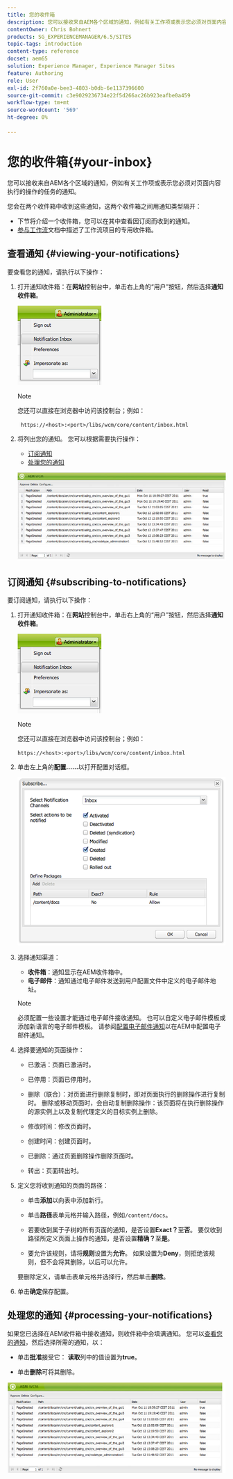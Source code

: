 ```yaml
---
title: 您的收件箱
description: 您可以接收来自AEM各个区域的通知，例如有关工作项或表示您必须对页面内容执行的操作的任务的通知。
contentOwner: Chris Bohnert
products: SG_EXPERIENCEMANAGER/6.5/SITES
topic-tags: introduction
content-type: reference
docset: aem65
solution: Experience Manager, Experience Manager Sites
feature: Authoring
role: User
exl-id: 2f760a0e-bee3-4803-b0db-6e1137396600
source-git-commit: c3e9029236734e22f5d266ac26b923eafbe0a459
workflow-type: tm+mt
source-wordcount: '569'
ht-degree: 0%

---
```


# 您的收件箱{#your-inbox}

您可以接收来自AEM各个区域的通知，例如有关工作项或表示您必须对页面内容执行的操作的任务的通知。

您会在两个收件箱中收到这些通知，这两个收件箱之间用通知类型隔开：

* 下节将介绍一个收件箱，您可以在其中查看因订阅而收到的通知。
* [参与工作流](/help/sites-classic-ui-authoring/classic-workflows-participating.md)文档中描述了工作流项目的专用收件箱。

## 查看通知 {#viewing-your-notifications}

要查看您的通知，请执行以下操作：

1. 打开通知收件箱：在&#x200B;**网站**&#x200B;控制台中，单击右上角的“用户”按钮，然后选择&#x200B;**通知收件箱**。

   ![screen_shot_2012-02-08at105226am](assets/screen_shot_2012-02-08at105226am.png)

   >[!NOTE]
   >
   >您还可以直接在浏览器中访问该控制台；例如：
   >
   >
   >` https://<host>:<port>/libs/wcm/core/content/inbox.html`

1. 将列出您的通知。 您可以根据需要执行操作：

   * [订阅通知](#subscribing-to-notifications)
   * [处理您的通知](#processing-your-notifications)

   ![chlimage_1-4](assets/chlimage_1-4.jpeg)

## 订阅通知 {#subscribing-to-notifications}

要订阅通知，请执行以下操作：

1. 打开通知收件箱：在&#x200B;**网站**&#x200B;控制台中，单击右上角的“用户”按钮，然后选择&#x200B;**通知收件箱**。

   ![screen_shot_2012-02-08at105226am-1](assets/screen_shot_2012-02-08at105226am-1.png)

   >[!NOTE]
   >
   >您还可以直接在浏览器中访问该控制台；例如：
   >
   >
   >`https://<host>:<port>/libs/wcm/core/content/inbox.html`

1. 单击左上角的&#x200B;**配置……**&#x200B;以打开配置对话框。

   ![screen_shot_2012-02-08at111056am](assets/screen_shot_2012-02-08at111056am.png)

1. 选择通知渠道：

   * **收件箱**：通知显示在AEM收件箱中。
   * **电子邮件**：通知通过电子邮件发送到用户配置文件中定义的电子邮件地址。

   >[!NOTE]
   >
   >必须配置一些设置才能通过电子邮件接收通知。 也可以自定义电子邮件模板或添加新语言的电子邮件模板。 请参阅[配置电子邮件通知](/help/sites-administering/notification.md#configuringemailnotification)以在AEM中配置电子邮件通知。

1. 选择要通知的页面操作：

   * 已激活：页面已激活时。
   * 已停用：页面已停用时。
   * 删除（联合）：对页面进行删除复制时，即对页面执行的删除操作进行复制时。
删除或移动页面时，会自动复制删除操作：该页面将在执行删除操作的源实例上以及复制代理定义的目标实例上删除。

   * 修改时间：修改页面时。
   * 创建时间：创建页面时。
   * 已删除：通过页面删除操作删除页面时。
   * 转出：页面转出时。

1. 定义您将收到通知的页面的路径：

   * 单击&#x200B;**添加**&#x200B;以向表中添加新行。
   * 单击&#x200B;**路径**&#x200B;表单元格并输入路径，例如`/content/docs`。

   * 若要收到属于子树的所有页面的通知，是否设置&#x200B;**Exact？**&#x200B;至&#x200B;**否**。
要仅收到路径所定义页面上操作的通知，是否设置**精确？**&#x200B;至&#x200B;**是**。

   * 要允许该规则，请将&#x200B;**规则**&#x200B;设置为&#x200B;**允许**。 如果设置为&#x200B;**Deny**，则拒绝该规则，但不会将其删除，以后可以允许。

   要删除定义，请单击表单元格并选择行，然后单击&#x200B;**删除**。

1. 单击&#x200B;**确定**&#x200B;保存配置。

## 处理您的通知 {#processing-your-notifications}

如果您已选择在AEM收件箱中接收通知，则收件箱中会填满通知。 您可以[查看您的通知](#viewing-your-notifications)，然后选择所需的通知，以：

* 单击&#x200B;**批准**&#x200B;接受它： **读取**&#x200B;列中的值设置为&#x200B;**true**。

* 单击&#x200B;**删除**&#x200B;可将其删除。

![chlimage_1-5](assets/chlimage_1-5.jpeg)
